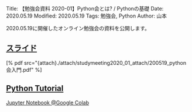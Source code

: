 Title: 【勉強会資料 2020-01】Python会とは? / Pythonの基礎
Date: 2020.05.19
Modified: 2020.05.19
Tags: 勉強会, Python
Author: 山本

2020.05.19に開催したオンライン勉強会の資料を公開します。

## [スライド]({attach}./attach/studymeeting2020_01_attach/200519_python会入門.pdf)
[% pdf src="{attach}./attach/studymeeting2020_01_attach/200519_python会入門.pdf" %]

## [Python Tutorial]({attach}./attach/studymeeting2020_01_attach/Python_tutorial.ipynb)
[Jupyter Notebook @Google Colab](https://colab.research.google.com/github/oumpy/oumpy.github.io/blob/master/articles/blog/2020/05/attach/studymeeting2020_01_attach/Python_tutorial.ipynb)
